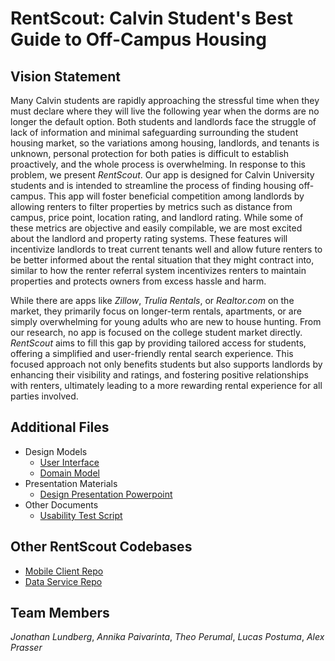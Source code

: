 # RentScout: Calvin Student's Best Guide to Off-Campus Housing

## Vision Statement

Many Calvin students are rapidly approaching the stressful time when they must declare where they will live the following year when the dorms are no longer the default option. Both students and landlords face the struggle of lack of information and minimal safeguarding surrounding the student housing market, so the variations among housing, landlords, and tenants is unknown, personal protection for both paties is difficult to establish proactively, and the whole process is overwhelming. In response to this problem, we present *RentScout*. Our app is designed for Calvin University students and is intended to streamline the process of finding housing off-campus. This app will foster beneficial competition among landlords by allowing renters to filter properties by metrics such as distance from campus, price point, location rating, and landlord rating. While some of these metrics are objective and easily compilable, we are most excited about the landlord and property rating systems. These features will incentivize landlords to treat current tenants well and allow future renters to be better informed about the rental situation that they might contract into, similar to how the renter referral system incentivizes renters to maintain properties and protects owners from excess hassle and harm.

While there are apps like *Zillow*, *Trulia Rentals*, or *Realtor.com* on the market, they primarily focus on longer-term rentals, apartments, or are simply overwhelming for young adults who are new to house hunting. From our research, no app is focused on the college student market directly. *RentScout* aims to fill this gap by providing tailored access for students, offering a simplified and user-friendly rental search experience. This focused approach not only benefits students but also supports landlords by enhancing their visibility and ratings, and fostering positive relationships with renters, ultimately leading to a more rewarding rental experience for all parties involved.

## Additional Files

- Design Models
  - [User Interface](https://github.com/calvin-cs262-fall2024-teamG/Project/blob/main/Mock-up_.jpg)
  - [Domain Model](https://github.com/calvin-cs262-fall2024-teamG/Project/blob/main/Class%20Diagram.drawio.pdf)
- Presentation Materials
  - [Design Presentation Powerpoint](https://github.com/calvin-cs262-fall2024-teamG/Project/blob/main/slide%20deck.pptx)
- Other Documents
  - [Usability Test Script](https://github.com/calvin-cs262-fall2024-teamG/Project/blob/main/Usability%20Test%20Script.docx)

## Other RentScout Codebases

- [Mobile Client Repo](https://github.com/calvin-cs262-fall2024-teamG/Client)
- [Data Service Repo](https://github.com/calvin-cs262-fall2024-teamG/Service)

## Team Members

*Jonathan Lundberg*, *Annika Paivarinta*, *Theo Perumal*, *Lucas Postuma*, *Alex Prasser*